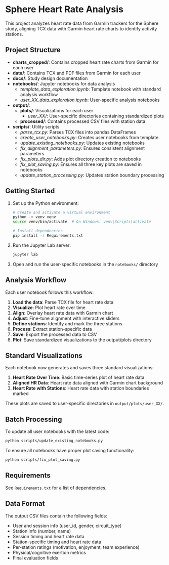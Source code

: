 # Sphere Heart Rate Analysis

This project analyzes heart rate data from Garmin trackers for the Sphere study, aligning TCX data with Garmin heart rate charts to identify activity stations.

## Project Structure

- **charts_cropped/**: Contains cropped heart rate charts from Garmin for each user
- **data/**: Contains TCX and PDF files from Garmin for each user
- **docs/**: Study design documentation
- **notebooks/**: Jupyter notebooks for data analysis
  - *template_data_exploration.ipynb*: Template notebook with standard analysis workflow
  - *user_XX_data_exploration.ipynb*: User-specific analysis notebooks
- **output/**:
  - **plots/**: Visualizations for each user
    - *user_XX/*: User-specific directories containing standardized plots
  - **processed/**: Contains processed CSV files with station data
- **scripts/**: Utility scripts
  - *parse_tcx.py*: Parses TCX files into pandas DataFrames
  - *create_user_notebooks.py*: Creates user notebooks from template
  - *update_existing_notebooks.py*: Updates existing notebooks
  - *fix_alignment_parameters.py*: Ensures consistent alignment parameters
  - *fix_plots_dir.py*: Adds plot directory creation to notebooks
  - *fix_plot_saving.py*: Ensures all three key plots are saved in notebooks
  - *update_station_processing.py*: Updates station boundary processing

## Getting Started

1. Set up the Python environment:
   ```bash
   # Create and activate a virtual environment
   python -m venv venv
   source venv/bin/activate  # On Windows: venv\Scripts\activate
   
   # Install dependencies
   pip install -r Requirements.txt
   ```

2. Run the Jupyter Lab server:
   ```bash
   jupyter lab
   ```

3. Open and run the user-specific notebooks in the `notebooks/` directory

## Analysis Workflow

Each user notebook follows this workflow:

1. **Load the data**: Parse TCX file for heart rate data
2. **Visualize**: Plot heart rate over time
3. **Align**: Overlay heart rate data with Garmin chart
4. **Adjust**: Fine-tune alignment with interactive sliders
5. **Define stations**: Identify and mark the three stations
6. **Process**: Extract station-specific data
7. **Save**: Export the processed data to CSV
8. **Plot**: Save standardized visualizations to the output/plots directory

## Standard Visualizations

Each notebook now generates and saves three standard visualizations:

1. **Heart Rate Over Time**: Basic time-series plot of heart rate data
2. **Aligned HR Data**: Heart rate data aligned with Garmin chart background
3. **Heart Rate with Stations**: Heart rate data with station boundaries marked

These plots are saved to user-specific directories in `output/plots/user_XX/`.

## Batch Processing

To update all user notebooks with the latest code:

```bash
python scripts/update_existing_notebooks.py
```

To ensure all notebooks have proper plot saving functionality:

```bash
python scripts/fix_plot_saving.py
```

## Requirements

See `Requirements.txt` for a list of dependencies.

## Data Format

The output CSV files contain the following fields:
- User and session info (user_id, gender, circuit_type)
- Station info (number, name)
- Session timing and heart rate data
- Station-specific timing and heart rate data
- Per-station ratings (motivation, enjoyment, team experience)
- Physical/cognitive exertion metrics
- Final evaluation fields 